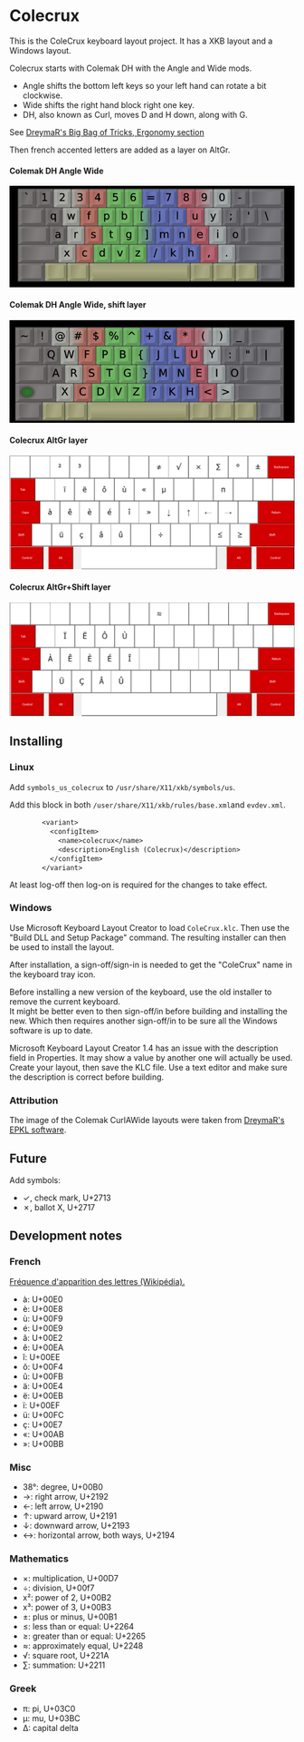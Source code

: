# Colecrux

This is the ColeCrux keyboard layout project.  It has a XKB layout and a Windows layout. 

Colecrux starts with Colemak DH with the Angle and Wide mods.
- Angle shifts the bottom left keys so your left hand can rotate a bit clockwise.
- Wide shifts the right hand block right one key.
- DH, also known as Curl, moves D and H down, along with G.

See [DreymaR's Big Bag of Tricks, Ergonomy section](https://dreymar.colemak.org/ergo-mods.html)

Then french accented letters are added as a layer on AltGr.


#### Colemak DH Angle Wide
![Colemak DH Angle Wide](Colemak%20DH%20Angle%20Wide%20Layout.png)

#### Colemak DH Angle Wide, shift layer
![Colemak DH Angle Wide Shift layer](Colemak%20DH%20Angle%20Wide%20Shift%20Layout.png)

#### Colecrux AltGr layer
![ColeCrux AltGr layer](Colecrux%20AltGr%20layer.png)

#### Colecrux AltGr+Shift layer
![ColeCrux AltGr+Shift layer](Colecrux%20AltGr+Shift%20layer.png)


## Installing

### Linux

Add `symbols_us_colecrux` to `/usr/share/X11/xkb/symbols/us`.

Add this block in both `/user/share/X11/xkb/rules/base.xml`and `evdev.xml`.

```
        <variant>
          <configItem>
            <name>colecrux</name>
            <description>English (Colecrux)</description>
          </configItem>
        </variant>
```

At least log-off then log-on is required for the changes to take effect.


### Windows

Use Microsoft Keyboard Layout Creator to load `ColeCrux.klc`.  Then use the "Build DLL and
Setup Package" command.  The resulting installer can then be used to install the layout.

After installation, a sign-off/sign-in is needed to get the "ColeCrux" name in the keyboard tray icon.

Before installing a new version of the keyboard, use the old installer to remove the current keyboard.  
It might be better even to then sign-off/in before building and installing the new.  Which then requires
another sign-off/in to be sure all the Windows software is up to date.

Microsoft Keyboard Layout Creator 1.4 has an issue with the description field in Properties.  It may
show a value by another one will actually be used.  Create your layout, then save the KLC file.
Use a text editor and make sure the description is correct before building.


### Attribution

The image of the Colemak CurlAWide layouts were taken from [DreymaR's EPKL software](https://github.com/DreymaR/BigBagKbdTrixPKL).


## Future

Add symbols:
- ✓, check mark, U+2713
- ✗, ballot X, U+2717


## Development notes

### French

[Fréquence d'apparition des lettres (Wikipédia).](https://fr.wikipedia.org/wiki/Fr%C3%A9quence_d%27apparition_des_lettres)

- à: U+00E0
- è: U+00E8
- ù: U+00F9
- é: U+00E9
- â: U+00E2
- ê: U+00EA
- î: U+00EE
- ô: U+00F4
- û: U+00FB
- ä: U+00E4
- ë: U+00EB
- ï: U+00EF
- ü: U+00FC
- ç: U+00E7
- «: U+00AB
- »: U+00BB


### Misc

- 38°: degree, U+00B0
- →: right arrow, U+2192
- ←: left arrow, U+2190
- ↑: upward arrow, U+2191
- ↓: downward arrow, U+2193
- ↔: horizontal arrow, both ways, U+2194


### Mathematics

- ×: multiplication, U+00D7
- ÷: division, U+00f7
- x²: power of 2, U+00B2
- x³: power of 3, U+00B3
- ±: plus or minus, U+00B1
- ≤: less than or equal: U+2264
- ≥: greater than or equal: U+2265
- ≈: approximately equal, U+2248
- √: square root, U+221A
- ∑: summation: U+2211


### Greek

- π: pi, U+03C0
- μ: mu, U+03BC
- Δ: capital delta
